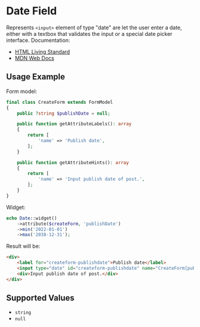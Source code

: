 # Date Field

Represents `<input>` element of type "date" are let the user enter a date, either with a textbox that validates
the input or a special date picker interface. Documentation:

- [HTML Living Standard](https://html.spec.whatwg.org/multipage/input.html#date-state-(type=date))
- [MDN Web Docs](https://developer.mozilla.org/en-US/docs/Web/HTML/Element/input/date)

## Usage Example

Form model:

```php
final class CreateForm extends FormModel
{
    public ?string $publishDate = null;

    public function getAttributeLabels(): array
    {
        return [
            'name' => 'Publish date',
        ];
    }

    public function getAttributeHints(): array
    {
        return [
            'name' => 'Input publish date of post.',
        ];
    }
}
```

Widget:

```php
echo Date::widget()
    ->attribute($createForm, 'publishDate')
    ->min('2022-01-01')
    ->max('2038-12-31');
```

Result will be:

```html
<div>
    <label for="createform-publishdate">Publish date</label>
    <input type="date" id="createform-publishdate" name="CreateForm[publishDate]" min="2022-01-01" max="2038-12-31">
    <div>Input publish date of post.</div>
</div>
```

## Supported Values

- `string`
- `null`
